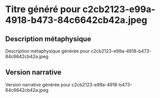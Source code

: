 # Titre généré pour c2cb2123-e99a-4918-b473-84c6642cb42a.jpeg

## Description métaphysique
Description métaphysique générée pour c2cb2123-e99a-4918-b473-84c6642cb42a.jpeg

## Version narrative
Version narrative générée pour c2cb2123-e99a-4918-b473-84c6642cb42a.jpeg
